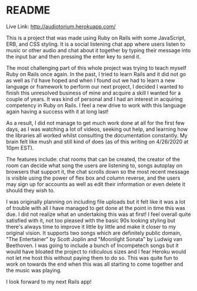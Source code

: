 # README

Live Link: http://audiotorium.herokuapp.com/

This is a project that was made using Ruby on Rails with some JavaScript, ERB,
and CSS styling. It is a social listening chat app where users listen to music
or other audio and chat about it together by typing their message into the
input bar and then pressing the enter key to send it.

The most challenging part of this whole project was trying to teach myself Ruby
 on Rails once again. In the past, I tried to learn Rails and it did not go as well
 as I'd have hoped and when I found out we had to learn a new language or framework
 to perform our next project, I decided I wanted to finish this unresolved business
 of mine and acquire a skill I wanted for a couple of years. It was kind of personal and I had an interest in acquiring competency in Ruby on Rails. I feel a new drive to work with this language again having a success with it at long last!

As a result, I did not manage to get much work done at all for the first few days, as I
was watching a lot of videos, seeking out help, and learning how the libraries all worked whilst consulting the documentation constantly. My brain felt like mush and still kind of does (as of this writing on 4/26/2020 at 10pm EST).

The features include: chat rooms that can be created, the creator of the room can decide what song the users are listening to, songs autoplay on browsers that support it,
the chat scrolls down so the most recent message is visible using the power of flex box and column reverse, and the users may sign up for accounts as well as edit their information or even delete it should they wish to.

I was originally planning on including file uploads but it felt like it was a lot of trouble with all I have managed to get done at the point in time this was due. I did not realize what an undertaking this was at first! I feel overall quite satisfied with it, not too pleased with the basic 90s looking styling but there's always time to improve it little by little and make it closer to my original vision. It supports two songs which are definitely public domain, "The Entertainer" by Scott Joplin and "Moonlight Sonata" by Ludwig van Beethoven. I was going to include a bunch of Incompetech songs but it would have bloated the project to ridiculous sizes and I fear Heroku would not let me host this without paying them to do so. This was quite fun to work on towards the end when this was all starting to come together and the music was playing.

I look forward to my next Rails app! 
